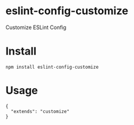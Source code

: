 # eslint-config-customize
Customize ESLint Config

# Install
`npm install eslint-config-customize`

# Usage

```
{
  "extends": "customize"
}
```
